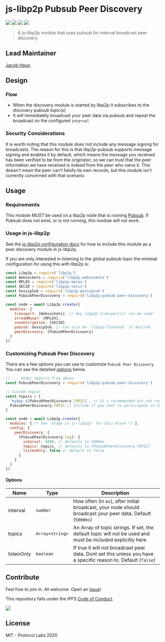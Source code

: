 # js-libp2p Pubsub Peer Discovery

[![](https://img.shields.io/badge/made%20by-Protocol%20Labs-blue.svg?style=flat-square)](http://protocol.ai)
[![](https://img.shields.io/badge/project-libp2p-yellow.svg?style=flat-square)](http://libp2p.io/)
[![](https://img.shields.io/badge/freenode-%23libp2p-yellow.svg?style=flat-square)](http://webchat.freenode.net/?channels=%23libp2p)
[![](https://img.shields.io/discourse/https/discuss.libp2p.io/posts.svg)](https://discuss.libp2p.io)

> A js-libp2p module that uses pubsub for interval broadcast peer discovery

## Lead Maintainer

[Jacob Heun](https://github.com/jacobheun).

## Design

### Flow
- When the discovery module is started by libp2p it subscribes to the discovery pubsub topic(s)
- It will immediately broadcast your peer data via pubsub and repeat the broadcast on the configured `interval`

### Security Considerations
It is worth noting that this module does not include any message signing for broadcasts. The reason for this is that libp2p-pubsub supports message signing and enables it by default, which means the message you received has been verified to be from the originator, so we can trust that the peer information we have received is indeed from the peer who owns it. This doesn't mean the peer can't falsify its own records, but this module isn't currently concerned with that scenario.

## Usage

### Requirements

This module *MUST* be used on a libp2p node that is running [Pubsub](https://github.com/libp2p/js-libp2p-pubsub). If Pubsub does not exist, or is not running, this module will not work.

### Usage in js-libp2p

See the [js-libp2p configuration docs](https://github.com/libp2p/js-libp2p/blob/master/doc/CONFIGURATION.md#customizing-peer-discovery) for how to include this module as a peer discovery module in js-libp2p.

If you are only interested in listening to the global pubsub topic the minimal configuration for using this with libp2p is:
```js
const Libp2p = require('libp2p')
const Websockets = require('libp2p-websockets')
const MPLEX = require('libp2p-mplex')
const SECIO = require('libp2p-secio')
const GossipSub = require('libp2p-gossipsub')
const PubsubPeerDiscovery = require('libp2p-pubsub-peer-discovery')

const node = await Libp2p.create({
  modules: {
    transport: [Websockets], // Any libp2p transport(s) can be used
    streamMuxer: [MPLEX],
    connEncryption: [SECIO],
    pubsub: GossipSub, // Can also be `libp2p-floodsub` if desired
    peerDiscovery: [PubsubPeerDiscovery]
  }
})
```

### Customizing Pubsub Peer Discovery

There are a few options you can use to customize `Pubsub Peer Discovery`. You can see the detailed [options](#options) below.

```js
// ... Other imports from above
const PubsubPeerDiscovery = require('libp2p-pubsub-peer-discovery')

// Custom topics
const topics = [
  `myApp.${PubsubPeerDiscovery.TOPIC}`, // It's recommended but not required to extend the global space
  PubsubPeerDiscovery.TOPIC // Include if you want to participate in the global space
]

const node = await Libp2p.create({
  modules: { /* See 'Usage in js-libp2p' for this block */ },
  config: {
    peerDiscovery: {
      [PubsubPeerDiscovery.tag]: {
        interval: 5000, // defaults to 5000ms
        topics: topics, // defaults to [PubsubPeerDiscovery.TOPIC]
        listenOnly: false // default to false
      }
    }
  }
})
```


#### Options

| Name | Type | Description |
|------|------|-------------|
| interval | `number` | How often (in `ms`), after initial broadcast, your node should broadcast your peer data. Default (`5000ms`)|
| topics | `Array<string>` | An Array of topic strings. If set, the default topic will not be used and must be included explicitly here |
| listenOnly | `boolean` | If true it will not broadcast peer data. Dont set this unless you have a specific reason to. Default (`false`) |

## Contribute

Feel free to join in. All welcome. Open an [issue](https://github.com/libp2p/js-libp2p-pubsub-peer-discovery/issues)!

This repository falls under the IPFS [Code of Conduct](https://github.com/ipfs/community/blob/master/code-of-conduct.md).

[![](https://cdn.rawgit.com/jbenet/contribute-ipfs-gif/master/img/contribute.gif)](https://github.com/ipfs/community/blob/master/contributing.md)

## License

MIT - Protocol Labs 2020